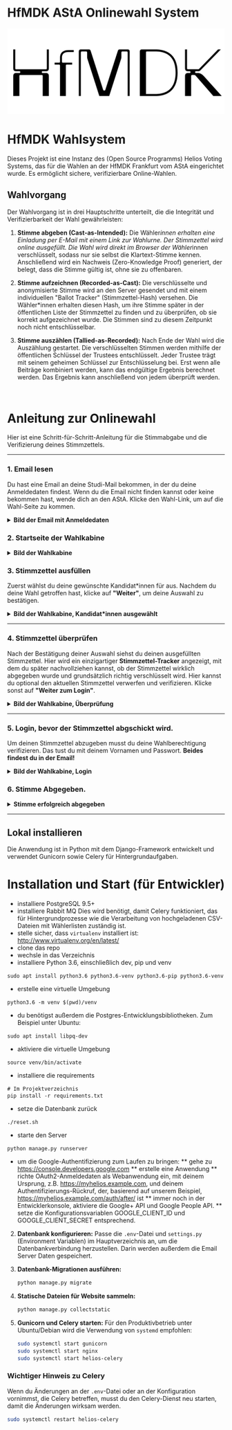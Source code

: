 # HfMDK AStA Onlinewahl System

![Logo](static/logo.png)

# HfMDK Wahlsystem

Dieses Projekt ist eine Instanz des (Open Source Programms) Helios Voting Systems, das für die Wahlen an der HfMDK Frankfurt vom AStA eingerichtet wurde. Es ermöglicht sichere, verifizierbare Online-Wahlen.

## Wahlvorgang

Der Wahlvorgang ist in drei Hauptschritte unterteilt, die die Integrität und Verifizierbarkeit der Wahl gewährleisten:

1.  **Stimme abgeben (Cast-as-Intended):**
    Die Wähler*innen erhalten eine Einladung per E-Mail mit einem Link zur Wahlurne.
    Der Stimmzettel wird online ausgefüllt. Die Wahl wird direkt im Browser der Wähler*innen verschlüsselt, sodass nur sie selbst die Klartext-Stimme kennen. Anschließend wird ein Nachweis (Zero-Knowledge Proof) generiert, der belegt, dass die Stimme gültig ist, ohne sie zu offenbaren.

2.  **Stimme aufzeichnen (Recorded-as-Cast):**
    Die verschlüsselte und anonymisierte Stimme wird an den Server gesendet und mit einem individuellen "Ballot Tracker" (Stimmzettel-Hash) versehen. Die Wähler*innen erhalten diesen Hash, um ihre Stimme später in der öffentlichen Liste der Stimmzettel zu finden und zu überprüfen, ob sie korrekt aufgezeichnet wurde. Die Stimmen sind zu diesem Zeitpunkt noch nicht entschlüsselbar.

3.  **Stimme auszählen (Tallied-as-Recorded):**
    Nach Ende der Wahl wird die Auszählung gestartet. Die verschlüsselten Stimmen werden mithilfe der öffentlichen Schlüssel der Trustees entschlüsselt. Jeder Trustee trägt mit seinem geheimen Schlüssel zur Entschlüsselung bei. Erst wenn alle Beiträge kombiniert werden, kann das endgültige Ergebnis berechnet werden. Das Ergebnis kann anschließend von jedem überprüft werden.

<br/>

# Anleitung zur Onlinewahl 

Hier ist eine Schritt-für-Schritt-Anleitung für die Stimmabgabe und die Verifizierung deines Stimmzettels.

---

### 1. Email lesen

Du hast eine Email an deine Studi-Mail bekommen, in der du deine Anmeldedaten findest. Wenn du die Email nicht finden kannst oder keine bekommen hast, wende dich an den AStA. Klicke den Wahl-Link, um auf die Wahl-Seite zu kommen.
<details>
<summary><b>Bild der Email mit Anmeldedaten</b></summary>

![Bild der Email mit Anmeldedaten.](static/Readme_media/0.png)
</details>

### 2. Startseite der Wahlkabine

<details>
<summary><b>Bild der Wahlkabine</b></summary>

![Bild der Wahlkabine.](static/Readme_media/1.png)
</details>

### 3. Stimmzettel ausfüllen

Zuerst wählst du deine gewünschte Kandidat*innen für aus. Nachdem du deine Wahl getroffen hast, klicke auf **"Weiter"**, um deine Auswahl zu bestätigen.
<details>
<summary><b>Bild der Wahlkabine, Kandidat*innen ausgewählt</b></summary>

![Bild der Wahlkabine-Vorschau, Optionen ausgewählt.](static/Readme_media/2.png)
</details>


---

### 4. Stimmzettel überprüfen



Nach der Bestätigung deiner Auswahl siehst du deinen ausgefüllten Stimmzettel. Hier wird ein einzigartiger **Stimmzettel-Tracker** angezeigt, mit dem du später nachvollziehen kannst, ob der Stimmzettel wirklich abgegeben wurde und grundsätzlich richtig verschlüsselt wird. Hier kannst du optional den aktuellen Stimmzettel verwerfen und verifizieren. 
Klicke sonst auf **"Weiter zum Login"**.
<details>
<summary><b>Bild der Wahlkabine, Überprüfung</b></summary>

![Bild der Wahlkabine-Vorschau, Optionen ausgewählt.](static/Readme_media/3.png)
</details>

---

### 5. Login, bevor der Stimmzettel abgschickt wird.


Um deinen Stimmzettel abzugeben musst du deine Wahlberechtigung verifizieren. Das tust du mit deinem Vornamen und Passwort. **Beides findest du in der Email!**
<details>
<summary><b>Bild der Wahlkabine, Login</b></summary>

![Bild der Wahlkabine, Login.](static/Readme_media/4.png)
</details>

### 6. Stimme Abgegeben.

<details>
<summary><b>Stimme erfolgreich abgegeben</b></summary>

![Bild der Seite "Stimme erfolgreich abgegeben", die den Prüfcode und die Bestätigung anzeigt.](static/Readme_media/5.png)
</details>



---


## Lokal installieren

Die Anwendung ist in Python mit dem Django-Framework entwickelt und verwendet Gunicorn sowie Celery für Hintergrundaufgaben.

# Installation und Start (für Entwickler)

- installiere PostgreSQL 9.5+
- installiere Rabbit MQ
  Dies wird benötigt, damit Celery funktioniert, das für Hintergrundprozesse wie die Verarbeitung von hochgeladenen CSV-Dateien mit Wählerlisten zuständig ist.
- stelle sicher, dass `virtualenv` installiert ist:
  http://www.virtualenv.org/en/latest/
- clone das repo
- wechsle in das Verzeichnis
- installiere Python 3.6, einschließlich dev, pip und venv
```
sudo apt install python3.6 python3.6-venv python3.6-pip python3.6-venv
```
- erstelle eine virtuelle Umgebung
```
python3.6 -m venv $(pwd)/venv
```
- du benötigst außerdem die Postgres-Entwicklungsbibliotheken. Zum Beispiel unter Ubuntu:
```
sudo apt install libpq-dev
```
- aktiviere die virtuelle Umgebung
```
source venv/bin/activate
```
- installiere die requirements
```
# Im Projektverzeichnis
pip install -r requirements.txt
```
- setze die Datenbank zurück
```
./reset.sh
```
- starte den Server
```
python manage.py runserver
```
- um die Google-Authentifizierung zum Laufen zu bringen:
** gehe zu https://console.developers.google.com
** erstelle eine Anwendung
** richte OAuth2-Anmeldedaten als Webanwendung ein, mit deinem Ursprung, z.B. https://myhelios.example.com, und deinem Authentifizierungs-Rückruf, der, basierend auf unserem Beispiel, https://myhelios.example.com/auth/after/ ist
** immer noch in der Entwicklerkonsole, aktiviere die Google+ API und Google People API.
** setze die Konfigurationsvariablen GOOGLE_CLIENT_ID und GOOGLE_CLIENT_SECRET entsprechend.


2.  **Datenbank konfigurieren:**
    Passe die `.env`-Datei und `settings.py` (Environment Variablen) im Hauptverzeichnis an, um die Datenbankverbindung herzustellen. Darin werden außerdem die Email Server Daten gespeichert.

3.  **Datenbank-Migrationen ausführen:**
    ```bash
    python manage.py migrate
    ```

4.  **Statische Dateien für Website sammeln:**
    ```bash
    python manage.py collectstatic
    ```

5.  **Gunicorn und Celery starten:**
    Für den Produktivbetrieb unter Ubuntu/Debian wird die Verwendung von `systemd` empfohlen:
    ```bash
    sudo systemctl start gunicorn
    sudo systemctl start nginx
    sudo systemctl start helios-celery
    ```

### Wichtiger Hinweis zu Celery

Wenn du Änderungen an der `.env`-Datei oder an der Konfiguration vornimmst, die Celery betreffen, musst du den Celery-Dienst neu starten, damit die Änderungen wirksam werden.

```bash
sudo systemctl restart helios-celery
